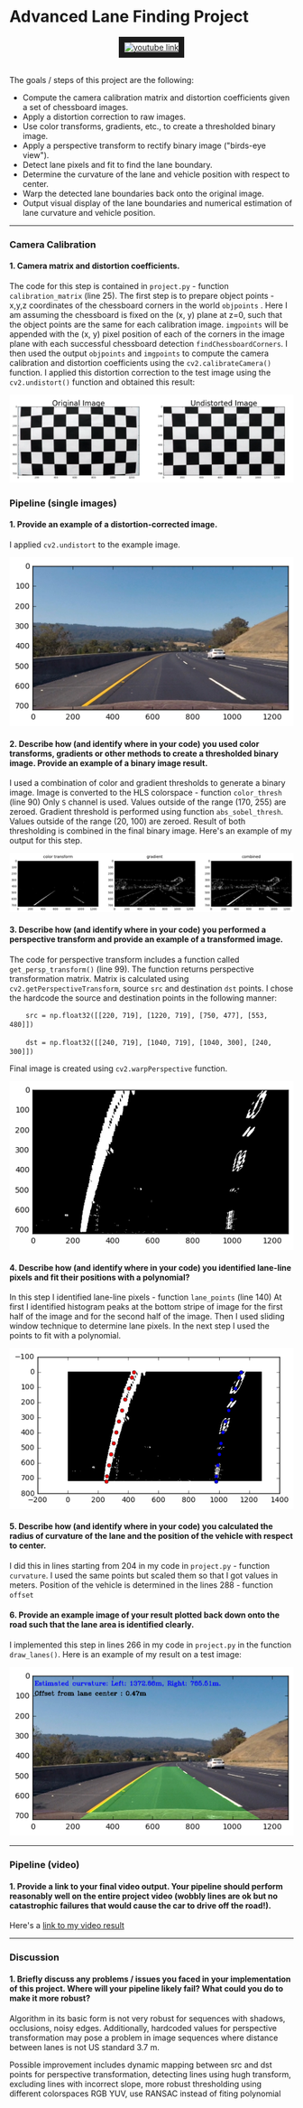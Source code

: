 **Advanced Lane Finding Project**
=================================


<div align="center">
<a href="http://www.youtube.com/watch?feature=player_embedded&v=tUZGeJvcEIM
" target="_blank"><img src="http://img.youtube.com/vi/tUZGeJvcEIM/0.jpg"
alt="youtube link" width="480" height="360" border="10" /></a>
<br>
<br>
</div>

The goals / steps of this project are the following:

* Compute the camera calibration matrix and distortion coefficients given a set of chessboard images.
* Apply a distortion correction to raw images.
* Use color transforms, gradients, etc., to create a thresholded binary image.
* Apply a perspective transform to rectify binary image ("birds-eye view").
* Detect lane pixels and fit to find the lane boundary.
* Determine the curvature of the lane and vehicle position with respect to center.
* Warp the detected lane boundaries back onto the original image.
* Output visual display of the lane boundaries and numerical estimation of lane curvature and vehicle position.

[//]: # (Image References)

[image1]: ./examples/undistort_output.png "Undistorted"
[image2]: ./output_images/undistorted.png "Road Transformed"
[image3]: ./output_images/thresholded.png "Binary Example"
[image4]: ./output_images/bird_eye_view.png "Warp Example"
[image5]: ./output_images/lane_pixels.png "Fit Visual"
[image6]: ./output_images/projection.png "Output"
[video1]: ./output.mp4 "Video"

---

### Camera Calibration

#### 1. Camera matrix and distortion coefficients.

The code for this step is contained in `project.py` - function `calibration_matrix` (line 25). 
The first step is to prepare object points - x,y,z coordinates of the chessboard corners in the world `objpoints` . Here I am assuming the chessboard 
is fixed on the (x, y) plane at z=0, such that the object points are the same for each calibration image. `imgpoints` will be appended 
with the (x, y) pixel position of each of the corners in the image plane with each successful chessboard detection `findChessboardCorners`.
I then used the output `objpoints` and `imgpoints` to compute the camera calibration and distortion coefficients using the `cv2.calibrateCamera()` 
function.  I applied this distortion correction to the test image using the `cv2.undistort()` function and obtained this result: 

![alt text][image1]

### Pipeline (single images)

#### 1. Provide an example of a distortion-corrected image.

I applied `cv2.undistort` to the example image.

![alt text][image2]

#### 2. Describe how (and identify where in your code) you used color transforms, gradients or other methods to create a thresholded binary image. Provide an example of a binary image result.

I used a combination of color and gradient thresholds to generate a binary image.
Image is converted to the HLS colorspace - function `color_thresh` (line 90) Only `S` channel is used. Values outside of the range (170, 255) are zeroed.
Gradient threshold is performed using function `abs_sobel_thresh`. Values outside of the range (20, 100) are zeroed. 
Result of both thresholding is combined in the final binary image. Here's an example of my output for this step.

![alt text][image3]

#### 3. Describe how (and identify where in your code) you performed a perspective transform and provide an example of a transformed image.

The code for perspective transform includes a function called `get_persp_transform()` (line 99). The function returns perspective
transformation matrix. Matrix is calculated using `cv2.getPerspectiveTransform`,  source `src` and destination `dst` points. I chose
the hardcode the source and destination points in the following manner:

```
    src = np.float32([[220, 719], [1220, 719], [750, 477], [553, 480]])
  
    dst = np.float32([[240, 719], [1040, 719], [1040, 300], [240, 300]])
```

Final image is created using `cv2.warpPerspective` function.

![alt text][image4]

#### 4. Describe how (and identify where in your code) you identified lane-line pixels and fit their positions with a polynomial?

In this step I identified lane-line pixels - function `lane_points` (line 140) At first I identified histogram peaks
at the bottom stripe of image for the first half of the image and for the second half of the image. Then I used sliding
window technique to determine lane pixels. In the next step I used the points to fit with a polynomial.

![alt text][image5]

#### 5. Describe how (and identify where in your code) you calculated the radius of curvature of the lane and the position of the vehicle with respect to center.

I did this in lines starting from 204 in my code in `project.py` - function `curvature`. I used the same points
but scaled them so that I got values in meters. Position of the vehicle is determined in the lines 288 - function `offset` 

#### 6. Provide an example image of your result plotted back down onto the road such that the lane area is identified clearly.

I implemented this step in lines 266 in my code in `project.py` in the function `draw_lanes()`.  Here is an example of my result on a test image:

![alt text][image6]

---

### Pipeline (video)

#### 1. Provide a link to your final video output.  Your pipeline should perform reasonably well on the entire project video (wobbly lines are ok but no catastrophic failures that would cause the car to drive off the road!).

Here's a [link to my video result](./output.mp4)

---

### Discussion

#### 1. Briefly discuss any problems / issues you faced in your implementation of this project. Where will your pipeline likely fail? What could you do to make it more robust?

Algorithm in its basic form is not very robust for sequences with shadows, occlusions, noisy edges. Additionally, hardcoded values for perspective transformation
may pose a problem in image sequences where distance between lanes is not US standard 3.7 m.

Possible improvement includes dynamic mapping between src and dst points for perspective transformation, detecting lines using hugh transform,
excluding lines with incorrect slope, more robust thresholding using different colorspaces RGB YUV, use RANSAC instead of fiting polynomial
